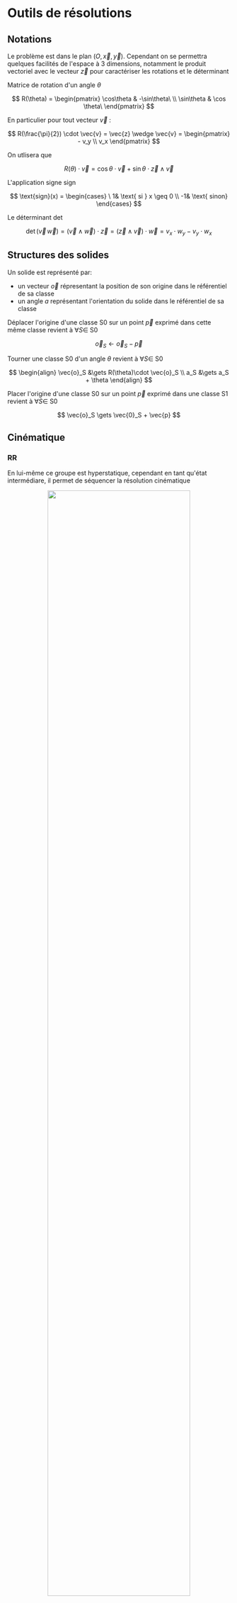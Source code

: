 # Outils de résolutions

## Notations
Le problème est dans le plan $(O,\vec{x},\vec{y})$. Cependant on se permettra quelques facilités de l'espace à 3 dimensions, notamment le produit vectoriel avec le vecteur $\vec{z}$ pour caractériser les rotations et le déterminant

Matrice de rotation d'un angle $\theta$

$$ R(\theta) = 
\begin{pmatrix}
    \cos\theta & -\sin\theta\ \\
    \sin\theta & \cos \theta\
\end{pmatrix} 
$$

En particulier pour tout vecteur $\vec{v}$ :

$$
R(\frac{\pi}{2}) \cdot \vec{v} = \vec{z} \wedge \vec{v} = 
\begin{pmatrix}
    - v_y \\
    v_x
\end{pmatrix}
$$

On utlisera que

$$
R(\theta)\cdot\vec{v} = \cos\theta\cdot\vec{v} + \sin\theta\cdot\vec{z}\wedge\vec{v}
$$


L'application signe $\text{sign}$

$$ \text{sign}(x) = 
\begin{cases}
    \ 1& \text{ si } x \geq 0 \\
    -1& \text{ sinon}
\end{cases}
$$

Le déterminant $\det$

$$
\det(\vec{v}\,\vec{w}) = (\vec{v}\wedge\vec{w})\cdot\vec{z} = (\vec{z} \wedge \vec{v})\cdot \vec{w} = v_x\cdot w_y - v_y\cdot w_x
$$


## Structures des solides
Un solide est représenté par:
 - un vecteur $\vec{o}$ répresentant la position de son origine dans le référentiel de sa classe
 - un angle $a$ représentant l'orientation du solide dans le référentiel de sa classe

Déplacer l'origine d'une classe S0 sur un point $\vec{p}$ exprimé dans cette même classe revient à $\forall S \in$ S0

$$
\vec{o}_S \gets \vec{o}_S - \vec{p}
$$

Tourner une classe S0 d'un angle $\theta$ revient à $\forall S \in$ S0

$$
\begin{align}
\vec{o}_S &\gets R(\theta)\cdot \vec{o}_S \\
a_S &\gets a_S + \theta
\end{align}
$$

Placer l'origine d'une classe S0 sur un point $\vec{p}$ exprimé dans une classe S1 revient à $\forall S \in$ S0

$$
\vec{o}_S \gets \vec{0}_S + \vec{p}
$$

## Cinématique

### RR
En lui-même ce groupe est hyperstatique, cependant en tant qu'état intermédiare, il permet de séquencer la résolution cinématique  


<p align="center">
    <img width="80%" src="https://user-images.githubusercontent.com/89185062/213764345-5df7d27e-c186-4968-9b56-f044e0624727.svg">
</p>
<p align="center">Fig 1 - 2 classes (S1 et S2) liées par 2 pivots</p>

On doit vérifier:

$$ \lVert\vec{V_1}\lVert\  = \lVert\vec{V_2}\lVert\ = A $$

Ensuite, on obtient par le produit scalaire

```math
\begin{align}
    \vec{V_1} \cdot \vec{V_2}\  &= A^2 \cdot \cos \alpha \\
    \Leftrightarrow \lvert \alpha \lvert &= \text{Arccos} \frac{\vec{V_1} \cdot \vec{V_2}}{A^2}
\end{align}
```
De plus on a

$$ \text{sign}\ \alpha = \text{sign} \ \text{det}(\vec{V_2} \, \vec{V_1}) $$

On peut donc unir les 2 classes de la manière suivante:
 - Déplacement l'origine de S2 sur $R_{0,2}$
 - Rotation de la classe S2 de l'angle $\alpha$ 
 - Placement de l'origine de S2 sur $R_{0,1}$

### P-Chain

### PP


## Dynamique

### Group tmd/trd

# RRR
<p align="center">
    <img width="80%" src="https://user-images.githubusercontent.com/89185062/212833440-20233a5a-d9b6-4e36-816e-dfa08279a892.svg">
</p>
<p align="center">Fig 1 - Schéma cinématique et graphe du groupe Assur RRR</p> 

## Cinématique

Al-Kashi

## Dynamique

# RRP
<p align="center">
    <img width="80%" src="https://user-images.githubusercontent.com/89185062/212833434-f354ef88-d5ca-4c4e-a12e-0da1a91e91ae.svg">
</p>
<p align="center">Fig 2 - Schéma cinématique et graphe du groupe Assur RRP</p>

## Cinématique


## Dynamique

# PPR

<p align="center">
    <img width="80%" src="https://user-images.githubusercontent.com/89185062/212833426-806d4ee1-256f-4b03-8def-7981018277df.svg">
</p>
<p align="center">Fig 3 - Schéma cinématique et graphe du groupe Assur PPR</p>

## Cinématique

P-Chain\
Placement du R\
PP

## Dynamique

# 3-RR

<p align="center">
    <img width="80%" src="https://user-images.githubusercontent.com/89185062/212833424-f443d051-61bf-4aba-9e33-a4a340e1fa27.svg">
</p>
<p align="center">Fig 4 - Schéma cinématique et graphe du groupe Assur 3-RR</p>

## Cinématique

Non Résolu

## Dynamique

# 2-RR-PP

<p align="center">
    <img width="80%" src="https://user-images.githubusercontent.com/89185062/212833448-fa52e8f7-c5cb-495f-bb86-4392d5af8cdb.svg">
</p>
<p align="center">Fig 5 - Schéma cinématique et graphe du groupe Assur 2-RR-PP</p>

## Cinématique

P-Chain\
Al_Kashi\
RR + RR + PP

## Dynamique

# 3-PR

<p align="center">
    <img width="80%" src="https://user-images.githubusercontent.com/89185062/212833450-2be1f2df-3037-46e9-a1c0-d8fcfd465413.svg">
</p>
<p align="center">Fig 6 - Schéma cinématique et graphe du groupe Assur 3-PR</p> 

## Cinématique

P-Chain\
Trick chelou


## Dynamique

# 2-PR-RR

<p align="center">
    <img width="80%" src="https://user-images.githubusercontent.com/89185062/212833446-c6d99b87-787d-4313-97b2-bbd40be7359b.svg">
</p>
<p align="center">Fig 7 - Schéma cinématique et graphe du groupe Assur 2-PR-RR</p>

## Cinématique

Non Résolu

## Dynamique

# PP-PR-RR

<p align="center">
    <img width="80%" src="https://user-images.githubusercontent.com/89185062/212833431-9784618b-0ffa-4aed-9f0e-5f9447fb4cbd.svg">
</p>
<p align="center">Fig 8 - Schéma cinématique et graphe du groupe Assur PP-PR-RR</p> 

## Cinématique

P-Chain\
R résolu\
RR

## Dynamique

# 2-RR-PR

<p align="center">
    <img width="80%" src="https://user-images.githubusercontent.com/89185062/212833449-1d2fb8a0-d805-4ecf-bba7-84e3311b281a.svg">
</p>
<p align="center">Fig 9 - Schéma cinématique et graphe du groupe Assur 2-RR-PR</p> 


## Cinématique

Non Résolu

## Dynamique

# PP-PR-RP

<p align="center">
    <img width="80%" src="https://user-images.githubusercontent.com/89185062/212833429-bab1fbda-894a-4dfd-90a9-6084b9d8056a.svg">
</p>
<p align="center">Fig 10 - Schéma cinématique et graphe du groupe Assur PP-PR-RP</p> 


## Cinématique

P-chain\
R résolus

## Dynamique

# 2-PR-PP

<p align="center">
    <img width="80%" src="https://user-images.githubusercontent.com/89185062/212833444-c9628f7d-71c6-442d-8824-2b1d80f321aa.svg">
</p>
<p align="center">Fig 11 - Schéma cinématique et graphe du groupe Assur 2-PR-PP</p>

## Cinématique

P-chain\
R-résolus

## Dynamique

# PP-PR-RP

<p align="center">
    <img width="80%" src="https://user-images.githubusercontent.com/89185062/212833436-cb702767-aa21-4c11-89fc-4f184b607a01.svg">
</p>
<p align="center">Fig 12 - Schéma cinématique et graphe du groupe Assur RR-PR-RP</p>

## Cinématique
Non résolu

## Dynamique

# 2-PR-RP

<p align="center">
    <img width="80%" src="https://user-images.githubusercontent.com/89185062/212833442-844cb4f8-8128-46a3-a727-99088a9994b9.svg">
</p>
<p align="center">Fig 13 - Schéma cinématique et graphe du groupe Assur 2-PR-RP</p> 

## Cinématique

trick chelou

## Dynamique
